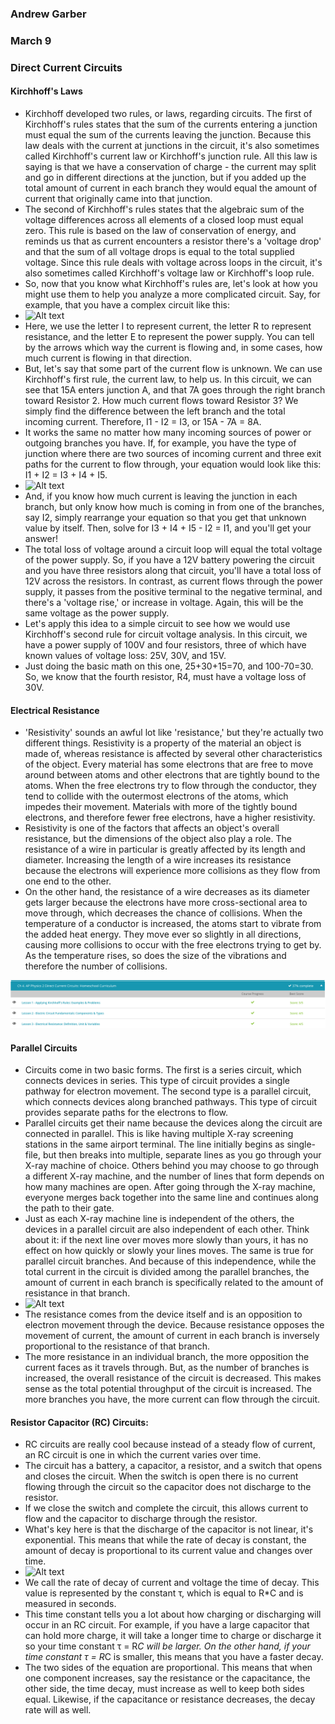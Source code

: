 ### Andrew Garber
### March 9 
### Direct Current Circuits

#### Kirchhoff's Laws
 - Kirchhoff developed two rules, or laws, regarding circuits. The first of Kirchhoff's rules states that the sum of the currents entering a junction must equal the sum of the currents leaving the junction. Because this law deals with the current at junctions in the circuit, it's also sometimes called Kirchhoff's current law or Kirchhoff's junction rule. All this law is saying is that we have a conservation of charge - the current may split and go in different directions at the junction, but if you added up the total amount of current in each branch they would equal the amount of current that originally came into that junction.
 - The second of Kirchhoff's rules states that the algebraic sum of the voltage differences across all elements of a closed loop must equal zero. This rule is based on the law of conservation of energy, and reminds us that as current encounters a resistor there's a 'voltage drop' and that the sum of all voltage drops is equal to the total supplied voltage. Since this rule deals with voltage across loops in the circuit, it's also sometimes called Kirchhoff's voltage law or Kirchhoff's loop rule.
 - So, now that you know what Kirchhoff's rules are, let's look at how you might use them to help you analyze a more complicated circuit. Say, for example, that you have a complex circuit like this:
 - ![Alt text](https://study.com/cimages/multimages/16/complexcircuit.jpg)
 - Here, we use the letter I to represent current, the letter R to represent resistance, and the letter E to represent the power supply. You can tell by the arrows which way the current is flowing and, in some cases, how much current is flowing in that direction.
 - But, let's say that some part of the current flow is unknown. We can use Kirchhoff's first rule, the current law, to help us. In this circuit, we can see that 15A enters junction A, and that 7A goes through the right branch toward Resistor 2. How much current flows toward Resistor 3? We simply find the difference between the left branch and the total incoming current. Therefore, I1 - I2 = I3, or 15A - 7A = 8A.
 - It works the same no matter how many incoming sources of power or outgoing branches you have. If, for example, you have the type of junction where there are two sources of incoming current and three exit paths for the current to flow through, your equation would look like this: I1 + I2 = I3 + I4 + I5.
 - ![Alt text](https://study.com/cimages/multimages/16/fd7e491a-f678-42b1-b771-19d43b85318b_egcircuit.jpg)
 - And, if you know how much current is leaving the junction in each branch, but only know how much is coming in from one of the branches, say I2, simply rearrange your equation so that you get that unknown value by itself. Then, solve for I3 + I4 + I5 - I2 = I1, and you'll get your answer!
 - The total loss of voltage around a circuit loop will equal the total voltage of the power supply. So, if you have a 12V battery powering the circuit and you have three resistors along that circuit, you'll have a total loss of 12V across the resistors. In contrast, as current flows through the power supply, it passes from the positive terminal to the negative terminal, and there's a 'voltage rise,' or increase in voltage. Again, this will be the same voltage as the power supply.
 - Let's apply this idea to a simple circuit to see how we would use Kirchhoff's second rule for circuit voltage analysis. In this circuit, we have a power supply of 100V and four resistors, three of which have known values of voltage loss: 25V, 30V, and 15V.
 - Just doing the basic math on this one, 25+30+15=70, and 100-70=30. So, we know that the fourth resistor, R4, must have a voltage loss of 30V. 
 
#### Electrical Resistance
 - 'Resistivity' sounds an awful lot like 'resistance,' but they're actually two different things. Resistivity is a property of the material an object is made of, whereas resistance is affected by several other characteristics of the object. Every material has some electrons that are free to move around between atoms and other electrons that are tightly bound to the atoms. When the free electrons try to flow through the conductor, they tend to collide with the outermost electrons of the atoms, which impedes their movement. Materials with more of the tightly bound electrons, and therefore fewer free electrons, have a higher resistivity.
 - Resistivity is one of the factors that affects an object's overall resistance, but the dimensions of the object also play a role. The resistance of a wire in particular is greatly affected by its length and diameter. Increasing the length of a wire increases its resistance because the electrons will experience more collisions as they flow from one end to the other.
 - On the other hand, the resistance of a wire decreases as its diameter gets larger because the electrons have more cross-sectional area to move through, which decreases the chance of collisions. When the temperature of a conductor is increased, the atoms start to vibrate from the added heat energy. They move ever so slightly in all directions, causing more collisions to occur with the free electrons trying to get by. As the temperature rises, so does the size of the vibrations and therefore the number of collisions.

![Alt text](Media/direct_current_circuits.png)

#### Parallel Circuits
 - Circuits come in two basic forms. The first is a series circuit, which connects devices in series. This type of circuit provides a single pathway for electron movement. The second type is a parallel circuit, which connects devices along branched pathways. This type of circuit provides separate paths for the electrons to flow. 
 - Parallel circuits get their name because the devices along the circuit are connected in parallel. This is like having multiple X-ray screening stations in the same airport terminal. The line initially begins as single-file, but then breaks into multiple, separate lines as you go through your X-ray machine of choice. Others behind you may choose to go through a different X-ray machine, and the number of lines that form depends on how many machines are open. After going through the X-ray machine, everyone merges back together into the same line and continues along the path to their gate.
 - Just as each X-ray machine line is independent of the others, the devices in a parallel circuit are also independent of each other. Think about it: if the next line over moves more slowly than yours, it has no effect on how quickly or slowly your lines moves. The same is true for parallel circuit branches. And because of this independence, while the total current in the circuit is divided among the parallel branches, the amount of current in each branch is specifically related to the amount of resistance in that branch.
 - ![Alt text](https://study.com/cimages/multimages/16/parallel_circuits1.png)
 - The resistance comes from the device itself and is an opposition to electron movement through the device. Because resistance opposes the movement of current, the amount of current in each branch is inversely proportional to the resistance of that branch.
 - The more resistance in an individual branch, the more opposition the current faces as it travels through. But, as the number of branches is increased, the overall resistance of the circuit is decreased. This makes sense as the total potential throughput of the circuit is increased. The more branches you have, the more current can flow through the circuit.

#### Resistor Capacitor (RC) Circuits:
 - RC circuits are really cool because instead of a steady flow of current, an RC circuit is one in which the current varies over time.
 - The circuit has a battery, a capacitor, a resistor, and a switch that opens and closes the circuit. When the switch is open there is no current flowing through the circuit so the capacitor does not discharge to the resistor.
 - If we close the switch and complete the circuit, this allows current to flow and the capacitor to discharge through the resistor.
 - What's key here is that the discharge of the capacitor is not linear, it's exponential. This means that while the rate of decay is constant, the amount of decay is proportional to its current value and changes over time.
 - ![Alt text](https://study.com/cimages/multimages/16/7397635c-d877-4562-b382-fe723b8800b6_untitled.png)
 - We call the rate of decay of current and voltage the time of decay. This value is represented by the constant τ, which is equal to R*C and is measured in seconds.
 - This time constant tells you a lot about how charging or discharging will occur in an RC circuit. For example, if you have a large capacitor that can hold more charge, it will take a longer time to charge or discharge it so your time constant τ = R*C will be larger. On the other hand, if your time constant τ = R*C is smaller, this means that you have a faster decay.
 - The two sides of the equation are proportional. This means that when one component increases, say the resistance or the capacitance, the other side, the time decay, must increase as well to keep both sides equal. Likewise, if the capacitance or resistance decreases, the decay rate will as well.


